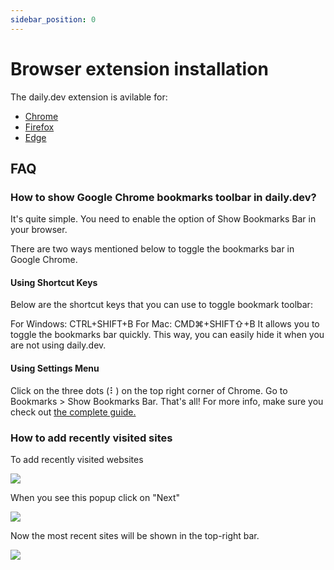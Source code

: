 ```yaml
---
sidebar_position: 0
---
```


# Browser extension installation

The daily.dev extension is avilable for:

- [Chrome](https://chrome.google.com/webstore/detail/dailydev-the-homepage-dev/jlmpjdjjbgclbocgajdjefcidcncaied?hl=en)
- [Firefox](https://addons.mozilla.org/en-US/firefox/addon/daily/)
- [Edge](https://microsoftedge.microsoft.com/addons/detail/dailydev-the-homepage-/cbdhgldgiancdheindpekpcbkccpjaeb?hl=en-GB)

## FAQ

### How to show Google Chrome bookmarks toolbar in daily.dev?

It's quite simple. You need to enable the option of Show Bookmarks Bar in your browser.

There are two ways mentioned below to toggle the bookmarks bar in Google Chrome. 

#### Using Shortcut Keys

Below are the shortcut keys that you can use to toggle bookmark toolbar:

For Windows: CTRL+SHIFT+B
For Mac: CMD⌘+SHIFT⇧+B
It allows you to toggle the bookmarks bar quickly. This way, you can easily hide it when you are not using daily.dev.

#### Using Settings Menu

Click on the three dots (⠇) on the top right corner of Chrome. Go to Bookmarks > Show Bookmarks Bar. That's all! For more info, make sure you check out [the complete guide.](https://dev.to/dailydotdev/view-google-chrome-s-bookmarks-toolbar-in-daily-27gk)

### How to add recently visited sites

To add recently visited websites

![](https://daily-now-res.cloudinary.com/image/upload/v1636448767/docs/mostrecent1.jpg)

When you see this popup click on "Next"

![](https://daily-now-res.cloudinary.com/image/upload/v1636449553/docs/newmostrecent2.jpg)


Now the most recent sites will be shown in the top-right bar.

![](https://daily-now-res.cloudinary.com/image/upload/v1636449715/docs/newmostrecent3.jpg)